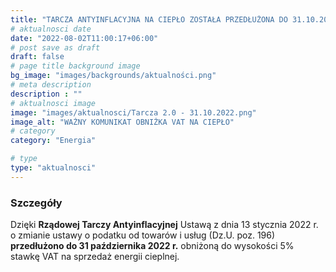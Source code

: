 ```yaml
---
title: "TARCZA ANTYINFLACYJNA NA CIEPŁO ZOSTAŁA PRZEDŁUŻONA DO 31.10.2022 R."
# aktualnosci date
date: "2022-08-02T11:00:17+06:00"
# post save as draft
draft: false
# page title background image
bg_image: "images/backgrounds/aktualności.png"
# meta description
description : ""
# aktualnosci image
image: "images/aktualnosci/Tarcza 2.0 - 31.10.2022.png"
image_alt: "WAŻNY KOMUNIKAT OBNIŻKA VAT NA CIEPŁO"
# category
category: "Energia"

# type
type: "aktualnosci"
---
```


### Szczegóły

Dzięki **Rządowej Tarczy Antyinflacyjnej**
Ustawą z dnia 13 stycznia 2022 r. o zmianie ustawy o podatku od towarów i usług (Dz.U. poz. 196)
**przedłużono do 31 października 2022 r.**
obniżoną do wysokości 5% stawkę VAT na sprzedaż energii cieplnej.
